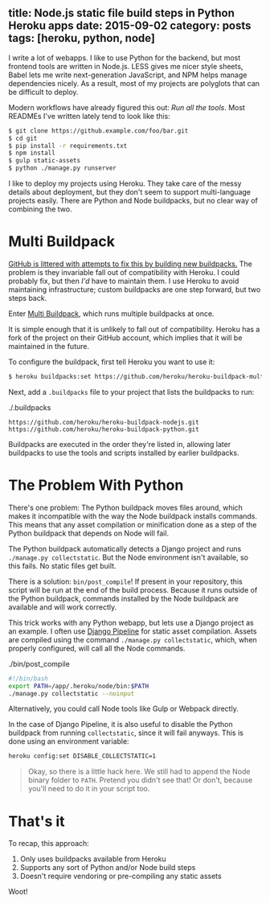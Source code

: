 title: Node.js static file build steps in Python Heroku apps
date: 2015-09-02
category: posts
tags: [heroku, python, node]
---

I write a lot of webapps. I like to use Python for the backend, but most
frontend tools are written in Node.js. LESS gives me nicer style sheets, Babel
lets me write next-generation JavaScript, and NPM helps manage dependencies
nicely. As a result, most of my projects are polyglots that can be difficult to
deploy.

Modern workflows have already figured this out: *Run all the tools*.  Most
READMEs I've written lately tend to look like this:

```bash
$ git clone https://github.example.com/foo/bar.git
$ cd git
$ pip install -r requirements.txt
$ npm install
$ gulp static-assets
$ python ./manage.py runserver
```

I like to deploy my projects using Heroku. They take care of the messy details
about deployment, but they don't seem to support multi-language projects easily.
There are Python and Node buildpacks, but no clear way of combining the two.

Multi Buildpack
===============

[GitHub is littered with attempts to fix this by building new buildpacks.][search]
The problem is they invariable fall out of compatibility with Heroku. I could
probably fix, but then *I'd* have to maintain them.  I use Heroku to avoid
maintaining infrastructure; custom buildpacks are one step forward, but two
steps back.

[search]: https://github.com/search?utf8=%E2%9C%93&q=heroku+buildpack+python+node&type=Repositories&ref=searchresults

Enter [Multi Buildpack][], which runs multiple buildpacks at once.

It is simple enough that it is unlikely to fall out of compatibility. Heroku
has a fork of the project on their GitHub account, which implies that it will
be maintained in the future.

[Multi Buildpack]: https://github.com/heroku/heroku-buildpack-multi

To configure the buildpack, first tell Heroku you want to use it:

```bash
$ heroku buildpacks:set https://github.com/heroku/heroku-buildpack-multi.git
```

Next, add a `.buildpacks` file to your project that lists the buildpacks to run:

<span class="codepath">./.buildpacks</span>

```text
https://github.com/heroku/heroku-buildpack-nodejs.git
https://github.com/heroku/heroku-buildpack-python.git
```

Buildpacks are executed in the order they're listed in, allowing later
buildpacks to use the tools and scripts installed by earlier buildpacks.

The Problem With Python
=======================

There's one problem: The Python buildpack moves files around, which makes it
incompatible with the way the Node buildpack installs commands. This means that
any asset compilation or minification done as a step of the Python buildpack
that depends on Node will fail.

The Python buildpack automatically detects a Django project and runs
`./manage.py collectstatic`. But the Node environment isn't available, so this
fails. No static files get built.

There is a solution: `bin/post_compile`! If present in your repository, this
script will be run at the end of the build process. Because it runs outside of
the Python buildpack, commands installed by the Node buildpack are available and
will work correctly.

This trick works with any Python webapp, but lets use a Django project as an
example. I often use [Django Pipeline][] for static asset compilation. Assets
are compiled using the command `./manage.py collectstatic`, which, when properly
configured, will call all the Node commands.

[Django Pipeline]: https://github.com/cyberdelia/django-pipeline

<span class="codepath">./bin/post_compile</span>

```bash
#!/bin/bash
export PATH=/app/.heroku/node/bin:$PATH
./manage.py collectstatic --noinput
```

Alternatively, you could call Node tools like Gulp or Webpack directly.

In the case of Django Pipeline, it is also useful to disable the Python
buildpack from running `collectstatic`, since it will fail anyways. This is done
using an environment variable:

```bash
heroku config:set DISABLE_COLLECTSTATIC=1
```

> Okay, so there is a little hack here. We still had to append the Node binary
> folder to `PATH`. Pretend you didn't see that! Or don't, because you'll need
> to do it in your script too.

That's it
=========

To recap, this approach:

1. Only uses buildpacks available from Heroku
2. Supports any sort of Python and/or Node build steps
3. Doesn't require vendoring or pre-compiling any static assets

Woot!
